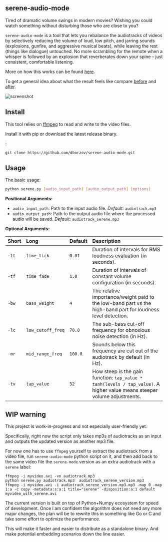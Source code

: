 ## serene-audio-mode

Tired of dramatic volume swings in modern movies? Wishing you could watch something without disturbing those who are close to you?




 `serene-audio-mode` is a tool that lets you rebalance the audiotracks of videos by selectively reducing the volume of loud, low pitch, and jarring sounds (explosions, gunfire, and aggressive musical beats), while leaving the rest (things like dialogue) untouched. No more scrambling for the remote when a whisper is followed by an explosion that reverberates down your spine – just consistent, comfortable listening.

More on how this works can be found [here](https://www.borzov.ca/posts/serene/).

To get a general idea about what the result feels like compare [before](https://www.youtube.com/watch?v=MNZZhTXw72M) and [after](https://youtu.be/-Cy1-18S5A0).

![screenshot](https://www.borzov.ca/img/serene/comic.jpg)





## Install

This tool relies on [ffmpeg](https://www.ffmpeg.org/) to read and write to the video files. 

Install it with pip or download the latest release binary.




:

```
git clone https://github.com/dborzov/serene-audio-mode.git
```

## Usage

The basic usage:

```bash
python serene.py [audio_input_path] [audio_output_path] [options]
```

**Positional Arguments:**

*   `audio_input_path`: Path to the input audio file. *Default:* `audiotrack.mp3`
*   `audio_output_path`: Path to the output audio file where the processed audio will be saved. *Default:* `audiotrack_serene.mp3`

**Optional Arguments:**

| Short | Long              | Default | Description                                                                                                                               |
| :---- | :---------------- | :------ | :---------------------------------------------------------------------------------------------------------------------------------------- |
| `-tt` | `time_tick`     | `0.01`  | Duration of intervals for RMS loudness evaluation (in seconds).                                                                         |
| `-tf` | `time_fade`     | `1.0`   | Duration of intervals of constant volume configuration (in seconds).                                                                    |
| `-bw` | `bass_weight`   | `4`     | The relative importance/weight paid to the low-band part vs the high-band part for loudness level detection.                          |
| `-lc` | `low_cutoff_freq` | `70.0`  | The sub-bass cut-off frequency for obnoxious noise detection (in Hz).                                                                 |
| `-mr` | `mid_range_freq` | `100.0` | Sounds below this frequency are cut out of the audiotrack by default (in Hz).                                                          |
| `-tv` | `tap_value`     | `32`    | How steep is the gain function: `tap_value * tanh(levels / tap_value)`. A higher value means steeper volume adjustments. |



## WIP warning

This project is work-in-progress and not especially user-friendly yet. 

Specifically, right now the script only takes mp3s of audiotracks as an input and outputs the updated version as another mp3 file.

For now one has to use `ffmpeg` yourself to extract the audiotrack from a video file, run `serene-audio-mode` python script on it, and then add back to the same video file the `serene-mode` version as an extra audiotrack with a `serene` label:

```
ffmpeg -i myvideo.avi -vn audiotrack.mp3
python serene.py audiotrack.mp3  audiotrack_serene_version.mp3
ffmpeg -i myvideo.avi -i audiotrack_serene_version.mp3.mp3 -map 0 -map 1:a -c copy -metadata:s:a:1 title="serene" -disposition:a:1 default myvideo_with_serene.avi
```

 The current version is built on top of Python+Numpy ecosystem for speed of development.  Once I am confident the algorithm does not need any more major changes, the plan will be to rewrite this in something like Go or C and take some effort to optimize the performance. 

This will make it faster and easier to distribute as a standalone binary. And make potential embedding scenarios down the line easier.




